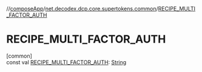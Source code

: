 //[composeApp](../../index.md)/[net.decodex.dcp.core.supertokens.common](index.md)/[RECIPE_MULTI_FACTOR_AUTH](-r-e-c-i-p-e_-m-u-l-t-i_-f-a-c-t-o-r_-a-u-t-h.md)

# RECIPE_MULTI_FACTOR_AUTH

[common]\
const val [RECIPE_MULTI_FACTOR_AUTH](-r-e-c-i-p-e_-m-u-l-t-i_-f-a-c-t-o-r_-a-u-t-h.md): [String](https://kotlinlang.org/api/latest/jvm/stdlib/kotlin/-string/index.html)
